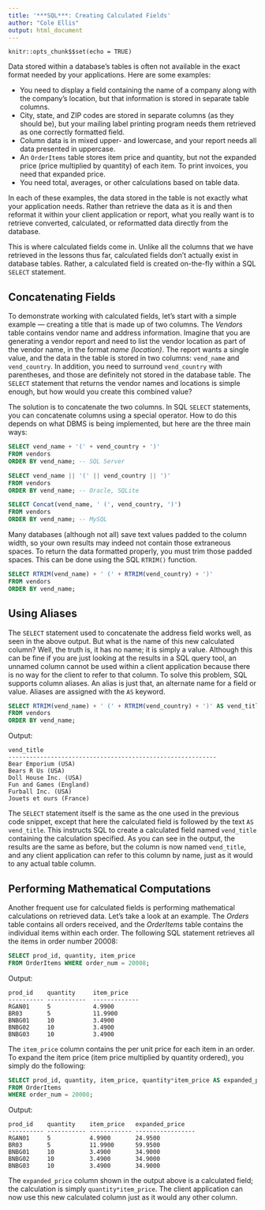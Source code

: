 ```yaml
---
title: '***SQL***: Creating Calculated Fields'
author: "Cole Ellis"
output: html_document
---
```


```{r setup, include=FALSE}
knitr::opts_chunk$$set(echo = TRUE)
```

Data stored within a database’s tables is often not available in the exact format needed by your applications. Here are some examples:

- You need to display a field containing the name of a company along with the company’s location, but that information is stored in separate table columns.
- City, state, and ZIP codes are stored in separate columns (as they should be), but your mailing label printing program needs them retrieved as one correctly formatted field.
- Column data is in mixed upper- and lowercase, and your report needs all data presented in uppercase.
- An `OrderItems` table stores item price and quantity, but not the expanded price (price multiplied by quantity) of each item. To print invoices, you need that expanded price.
- You need total, averages, or other calculations based on table data.

In each of these examples, the data stored in the table is not exactly what your application needs. Rather than retrieve the data as it is and then reformat it within your client application or report, what you really want is to retrieve converted, calculated, or reformatted data directly from the database.

This is where calculated fields come in. Unlike all the columns that we have retrieved in the lessons thus far, calculated fields don’t actually exist in database tables. Rather, a calculated field is created on-the-fly within a SQL `SELECT` statement.

## Concatenating Fields
To demonstrate working with calculated fields, let’s start with a simple example — creating a title that is made up of two columns.  The *Vendors* table contains vendor name and address information. Imagine that you are generating a vendor report and need to list the vendor location as part of the vendor name, in the format *name (location)*.
The report wants a single value, and the data in the table is stored in two columns: `vend_name` and `vend_country`. In addition, you need to surround `vend_country` with parentheses, and those are definitely not stored in the database table. The `SELECT` statement that returns the vendor names and locations is simple enough, but how would you create this combined value?

The solution is to concatenate the two columns. In SQL `SELECT` statements, you can concatenate columns using a special operator.  How to do this depends on what DBMS is being implemented, but here are the three main ways:
```sql
SELECT vend_name + '(' + vend_country + ')'
FROM vendors
ORDER BY vend_name; -- SQL Server

SELECT vend_name || '(' || vend_country || ')'
FROM vendors
ORDER BY vend_name; -- Oracle, SQLite

SELECT Concat(vend_name, ' (', vend_country, ')')
FROM vendors
ORDER BY vend_name; -- MySQL
```
Many databases (although not all) save text values padded to the column width, so your own results may indeed not contain those extraneous spaces. To return the data formatted properly, you must trim those padded spaces. This can be done using the SQL `RTRIM()` function.
```sql
SELECT RTRIM(vend_name) + ' (' + RTRIM(vend_country) + ')'
FROM vendors
ORDER BY vend_name;
```

## Using Aliases
The `SELECT` statement used to concatenate the address field works well, as seen in the above output. But what is the name of this new calculated column? Well, the truth is, it has no name; it is simply a value. Although this can be fine if you are just looking at the results in a SQL query tool, an unnamed column cannot be used within a client application because there is no way for the client to refer to that column.  To solve this problem, SQL supports column aliases. An alias is just that, an alternate name for a field or value. Aliases are assigned with the `AS` keyword. 
```sql
SELECT RTRIM(vend_name) + ' (' + RTRIM(vend_country) + ')' AS vend_titl
FROM vendors
ORDER BY vend_name;
```
Output:
```blank
vend_title
----------------------------------------------------------- 
Bear Emporium (USA)
Bears R Us (USA)
Doll House Inc. (USA)
Fun and Games (England)
Furball Inc. (USA)
Jouets et ours (France)
```
The `SELECT` statement itself is the same as the one used in the previous code snippet, except that here the calculated field is followed by the text `AS vend_title`. This instructs SQL to create a calculated field named `vend_title` containing the calculation specified. As you can see in the output, the results are the same as before, but the column is now named `vend_title`, and any client application can refer to this column by name, just as it would to any actual table column.

## Performing Mathematical Computations
Another frequent use for calculated fields is performing mathematical calculations on retrieved data. Let’s take a look at an example. The *Orders* table contains all orders received, and the *OrderItems* table contains the individual items within each order. The following SQL statement retrieves all the items in order number 20008:
```sql
SELECT prod_id, quantity, item_price
FROM OrderItems WHERE order_num = 20008;
```
Output:
```blank
prod_id    quantity     item_price
---------- -----------  -------------
RGAN01     5            4.9900
BR03       5            11.9900
BNBG01     10           3.4900
BNBG02     10           3.4900
BNBG03     10           3.4900
```
The `item_price` column contains the per unit price for each item in an order. To expand the item price (item price multiplied by quantity ordered), you simply do the following:
```sql
SELECT prod_id, quantity, item_price, quantity*item_price AS expanded_price 
FROM OrderItems
WHERE order_num = 20008;
```
Output:
```blank
prod_id    quantity    item_price   expanded_price
---------- ----------- ------------ ----------------- 
RGAN01     5           4.9900       24.9500
BR03       5           11.9900      59.9500
BNBG01     10          3.4900       34.9000
BNBG02     10          3.4900       34.9000
BNBG03     10          3.4900       34.9000
```
The `expanded_price` column shown in the output above is a calculated field; the calculation is simply `quantity*item_price`. The client application can now use this new calculated column just as it would any other column.